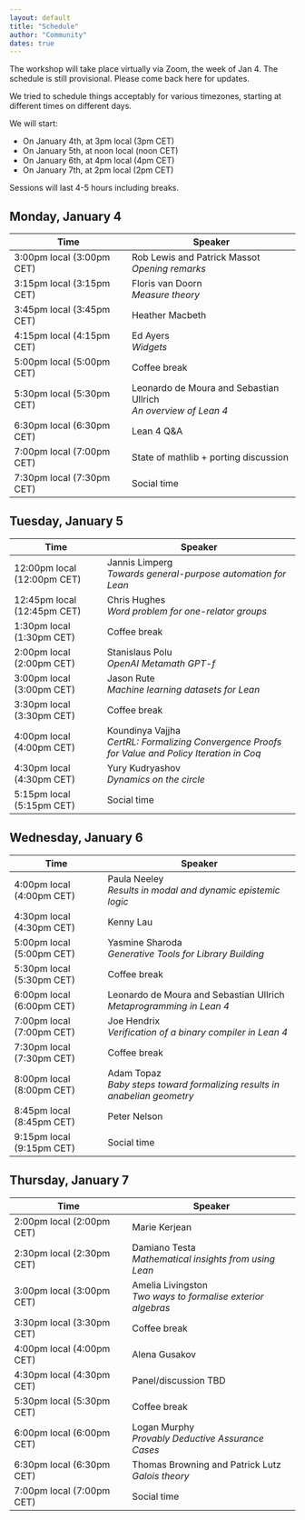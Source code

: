 ```yaml
---
layout: default
title: "Schedule"
author: "Community"
dates: true
---
```


The workshop will take place virtually via Zoom, the week of Jan 4. The
schedule is still provisional. Please come back here for updates.

We tried to schedule things acceptably for various timezones,
starting at different times on different days.

We will start:
* On January 4th, at <time datetime="2021-01-04T15:00+01:00">3pm</time> local <span>(3pm CET)</span>
* On January 5th, at <time datetime="2021-01-05T12:00+01:00">noon</time> local <span>(noon CET)</span>
* On January 6th, at <time datetime="2021-01-06T16:00+01:00">4pm</time> local <span>(4pm CET)</span>
* On January 7th, at <time datetime="2021-01-07T14:00+01:00">2pm</time> local <span>(2pm CET)</span>

Sessions will last 4-5 hours including breaks.

## Monday, January 4

| Time      | Speaker            |
| --------- | ------------------ |
| <time datetime="2021-01-04T15:00+01:00">3:00pm</time> local (3:00pm CET) | Rob Lewis and Patrick Massot<br>*Opening remarks* |
| <time datetime="2021-01-04T15:15+01:00">3:15pm</time> local (3:15pm CET) | Floris van Doorn<br>*Measure theory* |
| <time datetime="2021-01-04T15:45+01:00">3:45pm</time> local (3:45pm CET) | Heather Macbeth |
| <time datetime="2021-01-04T16:15+01:00">4:15pm</time> local (4:15pm CET) | Ed Ayers<br>*Widgets* |
| <time datetime="2021-01-04T17:00+01:00">5:00pm</time> local (5:00pm CET) | Coffee break |
| <time datetime="2021-01-04T17:30+01:00">5:30pm</time> local (5:30pm CET) | Leonardo de Moura and Sebastian Ullrich<br>*An overview of Lean 4* |
| <time datetime="2021-01-04T18:30+01:00">6:30pm</time> local (6:30pm CET) | Lean 4 Q&A |
| <time datetime="2021-01-04T19:00+01:00">7:00pm</time> local (7:00pm CET) | State of mathlib + porting discussion |
| <time datetime="2021-01-04T19:30+01:00">7:30pm</time> local (7:30pm CET) | Social time |

## Tuesday, January 5

| Time      | Speaker            |
| --------- | ------------------ |
| <time datetime="2021-01-04T12:00+01:00">12:00pm</time> local (12:00pm CET) | Jannis Limperg<br>*Towards general-purpose automation for Lean* |
| <time datetime="2021-01-04T12:45+01:00">12:45pm</time> local (12:45pm CET) | Chris Hughes<br>*Word problem for one-relator groups* |
| <time datetime="2021-01-04T13:30+01:00">1:30pm</time> local (1:30pm CET) | Coffee break |
| <time datetime="2021-01-04T14:00+01:00">2:00pm</time> local (2:00pm CET) | Stanislaus Polu<br>*OpenAI Metamath GPT-f* |
| <time datetime="2021-01-04T15:00+01:00">3:00pm</time> local (3:00pm CET) | Jason Rute<br>*Machine learning datasets for Lean* |
| <time datetime="2021-01-04T15:30+01:00">3:30pm</time> local (3:30pm CET) | Coffee break |
| <time datetime="2021-01-04T16:00+01:00">4:00pm</time> local (4:00pm CET) | Koundinya Vajjha<br>*CertRL: Formalizing Convergence Proofs for Value and Policy Iteration in Coq* |
| <time datetime="2021-01-04T16:30+01:00">4:30pm</time> local (4:30pm CET) | Yury Kudryashov<br>*Dynamics on the circle* |
| <time datetime="2021-01-04T17:15+01:00">5:15pm</time> local (5:15pm CET) | Social time |

## Wednesday, January 6

| Time      | Speaker            |
| --------- | ------------------ |
| <time datetime="2021-01-04T16:00+01:00">4:00pm</time> local (4:00pm CET) | Paula Neeley<br>*Results in modal and dynamic epistemic logic* |
| <time datetime="2021-01-04T16:30+01:00">4:30pm</time> local (4:30pm CET) | Kenny Lau |
| <time datetime="2021-01-04T17:00+01:00">5:00pm</time> local (5:00pm CET) | Yasmine Sharoda<br>*Generative Tools for Library Building* |
| <time datetime="2021-01-04T17:30+01:00">5:30pm</time> local (5:30pm CET) | Coffee break |
| <time datetime="2021-01-04T18:00+01:00">6:00pm</time> local (6:00pm CET) | Leonardo de Moura and Sebastian Ullrich<br>*Metaprogramming in Lean 4* |
| <time datetime="2021-01-04T19:00+01:00">7:00pm</time> local (7:00pm CET) | Joe Hendrix<br>*Verification of a binary compiler in Lean 4* |
| <time datetime="2021-01-04T19:30+01:00">7:30pm</time> local (7:30pm CET) | Coffee break |
| <time datetime="2021-01-04T20:00+01:00">8:00pm</time> local (8:00pm CET) | Adam Topaz<br>*Baby steps toward formalizing results in anabelian geometry* |
| <time datetime="2021-01-04T20:45+01:00">8:45pm</time> local (8:45pm CET) | Peter Nelson |
| <time datetime="2021-01-04T21:15+01:00">9:15pm</time> local (9:15pm CET) | Social time |

## Thursday, January 7

| Time      | Speaker            |
| --------- | ------------------ |
| <time datetime="2021-01-04T14:00+01:00">2:00pm</time> local (2:00pm CET) | Marie Kerjean |
| <time datetime="2021-01-04T14:30+01:00">2:30pm</time> local (2:30pm CET) | Damiano Testa<br>*Mathematical insights from using Lean* |
| <time datetime="2021-01-04T15:00+01:00">3:00pm</time> local (3:00pm CET) | Amelia Livingston<br>*Two ways to formalise exterior algebras* |
| <time datetime="2021-01-04T15:30+01:00">3:30pm</time> local (3:30pm CET) | Coffee break |
| <time datetime="2021-01-04T16:00+01:00">4:00pm</time> local (4:00pm CET) | Alena Gusakov |
| <time datetime="2021-01-04T16:30+01:00">4:30pm</time> local (4:30pm CET) | Panel/discussion TBD |
| <time datetime="2021-01-04T17:30+01:00">5:30pm</time> local (5:30pm CET) | Coffee break |
| <time datetime="2021-01-04T18:00+01:00">6:00pm</time> local (6:00pm CET) | Logan Murphy<br>*Provably Deductive Assurance Cases* |
| <time datetime="2021-01-04T18:30+01:00">6:30pm</time> local (6:30pm CET) | Thomas Browning and Patrick Lutz<br>*Galois theory* |
| <time datetime="2021-01-04T19:00+01:00">7:00pm</time> local (7:00pm CET) | Social time |
